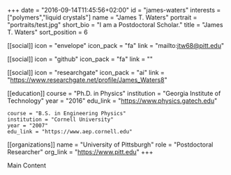+++
date = "2016-09-14T11:45:56+02:00"
id = "james-waters"
interests = ["polymers","liquid crystals"]
name = "James T. Waters"
portrait = "portraits/test.jpg"
short_bio = "I am a Postdoctoral Scholar."
title = "James T. Waters"
sort_position = 6

[[social]]
    icon = "envelope"
    icon_pack = "fa"
    link = "mailto:jtw68@pitt.edu"

[[social]]
    icon = "github"
    icon_pack = "fa"
    link = ""

[[social]]
    icon = "researchgate"
    icon_pack = "ai"
    link = "https://www.researchgate.net/profile/James_Waters8"

[[education]]
    course = "Ph.D. in Physics"
    institution = "Georgia Institute of Technology"
    year = "2016"
    edu_link = "https://www.physics.gatech.edu"

    course = "B.S. in Engineering Physics"
    institution = "Cornell University"
    year = "2007"
    edu_link = "https://www.aep.cornell.edu"


[[organizations]]
    name = "University of Pittsburgh"
    role = "Postdoctoral Researcher"
    org_link = "https://www.pitt.edu"
+++

Main Content
